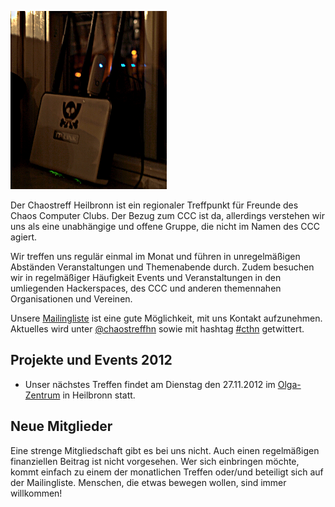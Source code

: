 ![Embedded image](/images/P3061813_modified.png)

Der Chaostreff Heilbronn ist ein regionaler Treffpunkt für Freunde des Chaos Computer Clubs. Der Bezug zum CCC ist da, allerdings verstehen wir uns als eine unabhängige und offene Gruppe, die nicht im Namen des CCC agiert.


Wir treffen uns regulär einmal im Monat und führen in unregelmäßigen Abständen Veranstaltungen und Themenabende durch. Zudem besuchen wir in regelmäßiger Häufigkeit Events und Veranstaltungen in den umliegenden Hackerspaces, des CCC und anderen themennahen Organisationen und Vereinen.


Unsere [Mailingliste](/page/Kontakt) ist eine gute Möglichkeit, mit uns Kontakt aufzunehmen. Aktuelles wird unter [@chaostreffhn](/https://twitter.com/chaostreffhn) sowie mit hashtag [#cthn](/https://twitter.com/#!/search/%23cthn) getwittert.


## Projekte und Events 2012

* Unser nächstes Treffen findet am Dienstag den 27.11.2012 im [Olga-Zentrum](/http://www.cthn.de/treffen/Main) in Heilbronn statt.


## Neue Mitglieder

Eine strenge Mitgliedschaft gibt es bei uns nicht. Auch einen regelmäßigen finanziellen Beitrag ist nicht vorgesehen. Wer sich einbringen möchte, kommt einfach zu einem der monatlichen Treffen oder/und beteiligt sich auf der Mailingliste. Menschen, die etwas bewegen wollen, sind immer willkommen!